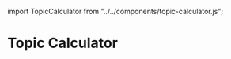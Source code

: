import TopicCalculator from "../../components/topic-calculator.js";

# Topic Calculator


<p>
  <TopicCalculator />
</p>
